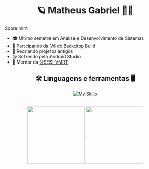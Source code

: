 <h1 align="center">🪐 Matheus Gabriel 👨‍💻</h1>
<p>
  Sobre mim
  <ul>
    <li>🎓 Ultimo semetre em Analise e Desenvolvimento de Sistemas</li>
    <li>🎨 Partcipando da V6 do Backdrop Build</li>
    <li>🥽 Recriando projetos antigos</li>
    <li>😪 Sofrendo pelo Android Studio</li>
    <li>🤖 Mentor da <a href="https://github.com/VMRT-SESI">@SESI-VMRT</a></li>
  </ul>
</p>

<h2 align="center">🛠 Linguagens e ferramentas 🖥</h2>
<div align="center">
  
[![My Skills](https://skillicons.dev/icons?i=html,css,scss,mysql,js,react,java,arduino,pr,figma,md,github,vscode,androidstudio,eclipse&perline=8)](https://skillicons.dev)
</div><br>

<div align="center">
  <a href="https://github.com/anuraghazra/github-readme-stats">
    <img height=180 align="center" src="https://github-readme-stats.vercel.app/api?username=ohthias&theme=dark" />
  </a>
  <a href="https://github.com/anuraghazra/convoychat">
    <img height=180 align="center" src="https://github-readme-stats.vercel.app/api/top-langs?username=ohthias&theme=dark&layout=compact&langs_count=10" />
  </a>
</div>
